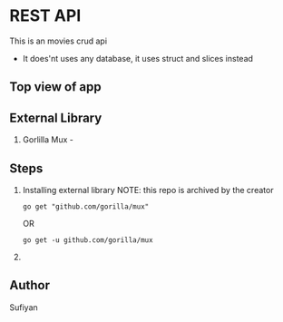 # REST API
This is an movies crud api
- It does'nt uses any database, it uses struct and slices instead
## Top view of app

## External Library
1. Gorlilla Mux - 

## Steps
1. Installing external library
    NOTE: this repo is archived by the creator
    ```
    go get "github.com/gorilla/mux"   
    ```
    OR
    ```
    go get -u github.com/gorilla/mux
    ```
2. 
## Author
Sufiyan